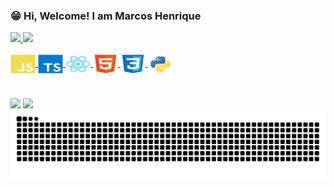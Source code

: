 ### 😁 Hi, Welcome! I am Marcos Henrique

 <div>
   <a href="https://github.com/marcosofx">
   <img height="180em" src="https://github-readme-stats.vercel.app/api?username=marcosofx&show_icons=true&theme=nightowl&include_all_commits=true&count_private=true"/>
   <img height="180em" src="https://github-readme-stats.vercel.app/api/top-langs/?username=marcosofx&layout=compact&langs_count=7&theme=nightowl"/>
   

</div>
<div style="display: inline_block"><br>
  <img align="center" alt="Js" height="30" width="40" src="https://raw.githubusercontent.com/devicons/devicon/master/icons/javascript/javascript-plain.svg">
  <img align="center" alt="Ts" height="30" width="40" src="https://raw.githubusercontent.com/devicons/devicon/master/icons/Typescript/typescript-original.svg">
  <img align="center" alt="React" height="30" width="40" src="https://raw.githubusercontent.com/devicons/devicon/master/icons/react/react-original.svg">
  <img align="center" alt="HTML" height="30" width="40" src="https://raw.githubusercontent.com/devicons/devicon/master/icons/html5/html5-original.svg">
  <img align="center" alt="CSS" height="30" width="40" src="https://raw.githubusercontent.com/devicons/devicon/master/icons/css3/css3-original.svg">
  <img align="center" alt="Python" height="30" width="40" src="https://raw.githubusercontent.com/devicons/devicon/master/icons/python/python-original.svg">
 
</div>
 
 <br>
 
  ### 
 
<div> 
  <a href="https://www.linkedin.com/in/marcoshbb/?originalSubdomain=br" target="_blank"><img src="https://img.shields.io/badge/-LinkedIn-%230077B5?style=for-the-badge&logo=linkedin&logoColor=white" target="_blank"></a> 
    <a href="https://instagram.com/marcosofx/" target="_blank"><img src="https://img.shields.io/badge/-Instagram-%23E4405F?style=for-the-badge&logo=instagram&logoColor=white" target="_blank"></a>

   <picture>
    <source media="(prefers-color-scheme: dark)" srcset="https://raw.githubusercontent.com/marcosofx/marcosofx/output/github-contribution-grid-snake-dark.svg">
    <source media="(prefers-color-scheme: light)" srcset="https://raw.githubusercontent.com/marcosofx/marcosofx/output/github-contribution-grid-snake.svg">
    <img alt="github contribution grid snake animation" src="https://raw.githubusercontent.com/marcosofx/marcosofx/output/github-contribution-grid-snake.svg">
   </picture>

</div>

